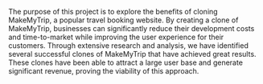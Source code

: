 The purpose of this project is to explore the benefits of cloning MakeMyTrip, a popular travel booking website. By creating a clone of MakeMyTrip, businesses can significantly reduce their development costs and time-to-market while improving the user experience for their customers.
Through extensive research and analysis, we have identified several successful clones of MakeMyTrip that have achieved great results. These clones have been able to attract a large user base and generate significant revenue, proving the viability of this approach.

